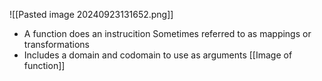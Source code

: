 ![[Pasted image 20240923131652.png]]

- A function does an instrucition
	Sometimes referred to as mappings or transformations
- Includes a domain and codomain to use as arguments
[[Image of function]]
